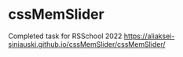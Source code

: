 # cssMemSlider
Completed task for RSSchool 2022
https://aliaksei-siniauski.github.io/cssMemSlider/cssMemSlider/
